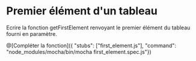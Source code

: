 # Premier élément d'un tableau

Ecrire la fonction getFirstElement renvoyant le premier élément du tableau fourni en paramètre.

@[Compléter la fonction]({ "stubs": ["first_element.js"], "command": "node_modules/mocha/bin/mocha first_element.spec.js"})
